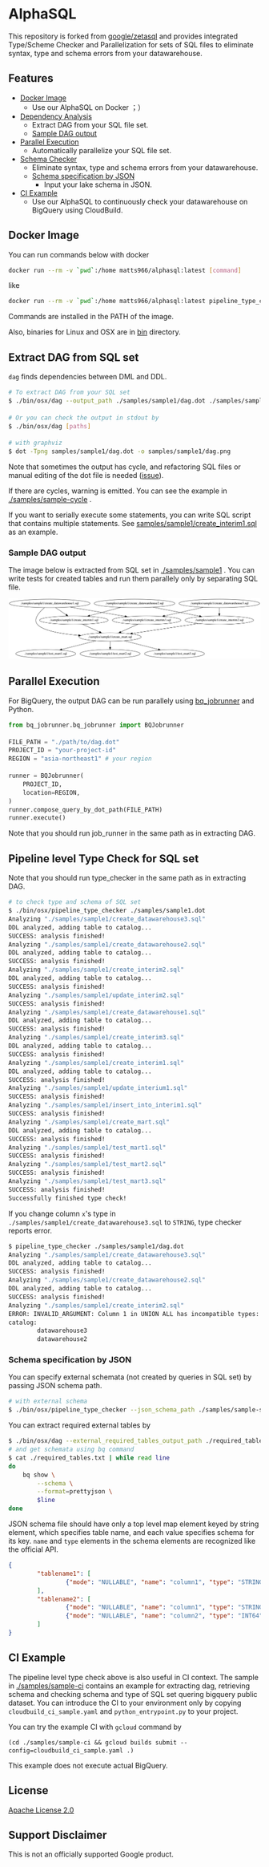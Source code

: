 # AlphaSQL

This repository is forked from [google/zetasql](https://github.com/google/zetasql) and provides integrated Type/Scheme Checker and Parallelization for sets of SQL files to eliminate syntax, type and schema errors from your datawarehouse.

## Features

- [Docker Image](#docker)
    - Use our AlphaSQL on Docker ；）
- [Dependency Analysis](#extract-dag-from-sql-set)
    - Extract DAG from your SQL file set.
    - [Sample DAG output](#sample-dag-output)
- [Parallel Execution](#parallel-execution)
    - Automatically parallelize your SQL file set.
- [Schema Checker](#pipeline-level-type-check-for-sql-set)
    - Eliminate syntax, type and schema errors from your datawarehouse.
    - [Schema specification by JSON](#schema-specification-by-json)
        - Input your lake schema in JSON.
- [CI Example](#ci-example)
    - Use our AlphaSQL to continuously check your datawarehouse on BigQuery using CloudBuild.

## Docker Image

You can run commands below with docker

```bash
docker run --rm -v `pwd`:/home matts966/alphasql:latest [command]
```

like

```bash
docker run --rm -v `pwd`:/home matts966/alphasql:latest pipeline_type_checker ./samples/sample1/dag.dot
```

Commands are installed in the PATH of the image.

Also, binaries for Linux and OSX are in [bin](./bin) directory.

## Extract DAG from SQL set

`dag` finds dependencies between DML and DDL.

```bash
# To extract DAG from your SQL set
$ ./bin/osx/dag --output_path ./samples/sample1/dag.dot ./samples/sample1/

# Or you can check the output in stdout by
$ ./bin/osx/dag [paths]

# with graphviz
$ dot -Tpng samples/sample1/dag.dot -o samples/sample1/dag.png
```

Note that sometimes the output has cycle, and refactoring SQL files or manual editing of the dot file is needed ([issue](https://github.com/Matts966/alphasql/issues/2)).

If there are cycles, warning is emitted. You can see the example in [./samples/sample-cycle](./samples/sample-cycle) .

If you want to serially execute some statements, you can write SQL script that contains multiple statements. See [samples/sample1/create_interim1.sql](samples/sample1/create_interim1.sql) as an example.

### Sample DAG output

The image below is extracted from SQL set in [./samples/sample1](./samples/sample1) . You can write tests for created tables and run them parallely only by separating SQL file.

![dag.dot](samples/sample1/dag.png)

## Parallel Execution

For BigQuery, the output DAG can be run parallely using [bq_jobrunner](https://github.com/tsintermax/bq_jobrunner) and Python.

```Python
from bq_jobrunner.bq_jobrunner import BQJobrunner

FILE_PATH = "./path/to/dag.dot"
PROJECT_ID = "your-project-id"
REGION = "asia-northeast1" # your region

runner = BQJobrunner(
    PROJECT_ID,
    location=REGION,
)
runner.compose_query_by_dot_path(FILE_PATH)
runner.execute()
```

Note that you should run job_runner in the same path as in extracting DAG.

## Pipeline level Type Check for SQL set

Note that you should run type_checker in the same path as in extracting DAG.

```bash
# to check type and schema of SQL set
$ ./bin/osx/pipeline_type_checker ./samples/sample1.dot
Analyzing "./samples/sample1/create_datawarehouse3.sql"
DDL analyzed, adding table to catalog...
SUCCESS: analysis finished!
Analyzing "./samples/sample1/create_datawarehouse2.sql"
DDL analyzed, adding table to catalog...
SUCCESS: analysis finished!
Analyzing "./samples/sample1/create_interim2.sql"
DDL analyzed, adding table to catalog...
SUCCESS: analysis finished!
Analyzing "./samples/sample1/update_interim2.sql"
SUCCESS: analysis finished!
Analyzing "./samples/sample1/create_datawarehouse1.sql"
DDL analyzed, adding table to catalog...
SUCCESS: analysis finished!
Analyzing "./samples/sample1/create_interim3.sql"
DDL analyzed, adding table to catalog...
SUCCESS: analysis finished!
Analyzing "./samples/sample1/create_interim1.sql"
DDL analyzed, adding table to catalog...
SUCCESS: analysis finished!
Analyzing "./samples/sample1/update_interium1.sql"
SUCCESS: analysis finished!
Analyzing "./samples/sample1/insert_into_interim1.sql"
SUCCESS: analysis finished!
Analyzing "./samples/sample1/create_mart.sql"
DDL analyzed, adding table to catalog...
SUCCESS: analysis finished!
Analyzing "./samples/sample1/test_mart1.sql"
SUCCESS: analysis finished!
Analyzing "./samples/sample1/test_mart2.sql"
SUCCESS: analysis finished!
Analyzing "./samples/sample1/test_mart3.sql"
SUCCESS: analysis finished!
Successfully finished type check!
```

If you change column `x`'s type in `./samples/sample1/create_datawarehouse3.sql` to `STRING`, type checker reports error.

```bash
$ pipeline_type_checker ./samples/sample1/dag.dot
Analyzing "./samples/sample1/create_datawarehouse3.sql"
DDL analyzed, adding table to catalog...
SUCCESS: analysis finished!
Analyzing "./samples/sample1/create_datawarehouse2.sql"
DDL analyzed, adding table to catalog...
SUCCESS: analysis finished!
Analyzing "./samples/sample1/create_interim2.sql"
ERROR: INVALID_ARGUMENT: Column 1 in UNION ALL has incompatible types: INT64, STRING [at ./samples/sample1/create_interim2.sql:7:1]
catalog:
        datawarehouse3
        datawarehouse2
```

### Schema specification by JSON

You can specify external schemata (not created by queries in SQL set) by passing JSON schema path.

```bash
# with external schema
$ ./bin/osx/pipeline_type_checker --json_schema_path ./samples/sample-schema.json ./samples/sample1/dag.dot
```

You can extract required external tables by

```bash
$ ./bin/osx/dag --external_required_tables_output_path ./required_tables.txt {./path/to/sqls}
# and get schemata using bq command
$ cat ./required_tables.txt | while read line
do
    bq show \
        --schema \
        --format=prettyjson \
        $line
done
```

JSON schema file should have only a top level map element keyed by string element, which specifies table name, and each value specifies schema for its key. `name` and `type` elements in the schema elements are recognized like the official API.

```json
{
        "tablename1": [
                {"mode": "NULLABLE", "name": "column1", "type": "STRING", "description": null}
        ],
        "tablename2": [
                {"mode": "NULLABLE", "name": "column1", "type": "STRING", "description": null},
                {"mode": "NULLABLE", "name": "column2", "type": "INT64", "description": null}
        ]
}
```

## CI Example

The pipeline level type check above is also useful in CI context. The sample in [./samples/sample-ci](./samples/sample-ci) contains an example for extracting dag, retrieving schema and checking schema and type of SQL set quering bigquery public dataset. You can introduce the CI to your environment only by copying `cloudbuild_ci_sample.yaml` and `python_entrypoint.py` to your project.

You can try the example CI with `gcloud` command by

```
(cd ./samples/sample-ci && gcloud builds submit --config=cloudbuild_ci_sample.yaml .)
```

This example does not execute actual BigQuery.

## License

[Apache License 2.0](LICENSE)

## Support Disclaimer
This is not an officially supported Google product.

